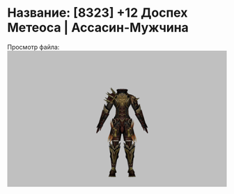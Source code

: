 # Название: [8323] +12 Доспех Метеоса | Ассасин-Мужчина

Просмотр файла:
![p060030.png](p060030.png)